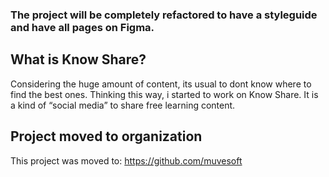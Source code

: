 ### The project will be completely refactored to have a styleguide and have all pages on Figma.


## What is Know Share?
Considering the huge amount of content, its usual to dont know where to find the best ones. Thinking this way, i started to work on Know Share. It is a kind of “social media” to share free learning content.



## Project moved to organization
This project was moved to: https://github.com/muvesoft



